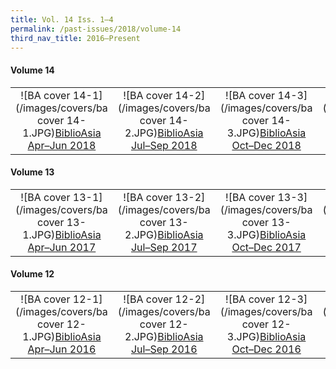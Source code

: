 ```yaml
---
title: Vol. 14 Iss. 1–4
permalink: /past-issues/2018/volume-14
third_nav_title: 2016–Present
---
```

#### Volume 14

|                                                              |                                                              |                                                              |                                                              |
| :----------------------------------------------------------: | :----------------------------------------------------------: | :----------------------------------------------------------: | :----------------------------------------------------------: |
| ![BA cover 14-1](/images/covers/ba cover 14-1.JPG)[BiblioAsia Apr–Jun 2018](http://www.nlb.gov.sg/biblioasia/vol-14-issue-1-apr-jun-2018/) | ![BA cover 14-2](/images/covers/ba cover 14-2.JPG)[BiblioAsia Jul–Sep 2018](http://www.nlb.gov.sg/biblioasia/past-issues/vol-14-issue-2-jul-sep-2018/) | ![BA cover 14-3](/images/covers/ba cover 14-3.JPG)[BiblioAsia Oct–Dec 2018](http://www.nlb.gov.sg/biblioasia/vol-14-issue-3/) | ![BA cover 14-4](/images/covers/ba cover 14-4.JPG)[BiblioAsia Jan–Mar 2019](http://www.nlb.gov.sg/biblioasia/vol-14-issue-4/) |

####  Volume 13

|                                                              |                                                              |                                                              |                                                              |
| :----------------------------------------------------------: | :----------------------------------------------------------: | :----------------------------------------------------------: | :----------------------------------------------------------: |
| ![BA cover 13-1](/images/covers/ba cover 13-1.JPG)[BiblioAsia Apr–Jun 2017](http://www.nlb.gov.sg/biblioasia/volume-13-issue-1-may-to-jul-2017/) | ![BA cover 13-2](/images/covers/ba cover 13-2.JPG)[BiblioAsia Jul–Sep 2017](http://www.nlb.gov.sg/biblioasia/vol-13-issue-2-jul-sept-2017/) | ![BA cover 13-3](/images/covers/ba cover 13-3.JPG)[BiblioAsia Oct–Dec 2017](http://www.nlb.gov.sg/biblioasia/vol13-issue-3/) | ![BA cover 13-4](/images/covers/ba cover 13-4.JPG)[BiblioAsia Jan–Mar 2018](http://www.nlb.gov.sg/biblioasia/vol-13-issue-4/) |

####  Volume 12

|                                                              |                                                              |                                                              |                                                              |
| :----------------------------------------------------------: | :----------------------------------------------------------: | :----------------------------------------------------------: | :----------------------------------------------------------: |
| ![BA cover 12-1](/images/covers/ba cover 12-1.JPG)[BiblioAsia   Apr–Jun 2016](http://www.nlb.gov.sg/biblioasia/vol-12-issue-1-april-jun-2016/) | ![BA cover 12-2](/images/covers/ba cover 12-2.JPG)[BiblioAsia   Jul–Sep 2016](http://www.nlb.gov.sg/biblioasia/vol-12-issue-2-jul-sep-2016/) | ![BA cover 12-3](/images/covers/ba cover 12-3.JPG)[BiblioAsia Oct–Dec 2016](http://www.nlb.gov.sg/biblioasia/vol-12-issue-3-oct-dec-2016/) | ![BA cover 12-4](/images/covers/ba cover 12-4.JPG)[BiblioAsia Jan–Mar 2017](http://www.nlb.gov.sg/biblioasia/volume-12-issue-4-jan-mar-2017/) |

